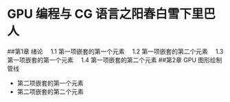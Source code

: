 # GPU 编程与 CG 语言之阳春白雪下里巴人

##第1章 绪论
&#x2003;1.1 第一项嵌套的第一个元素
&#x2003;1.2 第一项嵌套的第二个元素
&#x2003;1.3 第一项嵌套的第一个元素
&#x2003;1.4 第一项嵌套的第二个元素
##第2章 GPU 图形绘制管线
- 第二项嵌套的第一个元素
- 第二项嵌套的第二个元素
